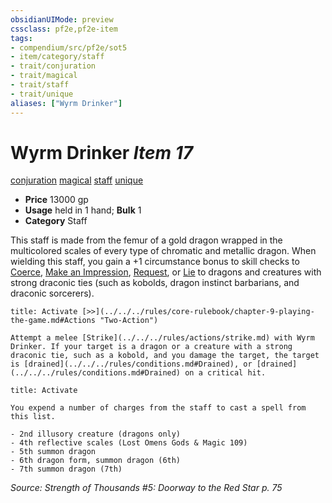 ```yaml
---
obsidianUIMode: preview
cssclass: pf2e,pf2e-item
tags:
- compendium/src/pf2e/sot5
- item/category/staff
- trait/conjuration
- trait/magical
- trait/staff
- trait/unique
aliases: ["Wyrm Drinker"]
---
```

# Wyrm Drinker *Item 17*  
[conjuration](../../../rules/traits/conjuration.md)  [magical](../../../rules/traits/magical.md)  [staff](../../../rules/traits/staff.md)  [unique](../../../rules/traits/unique.md)  

- **Price** 13000 gp
- **Usage** held in 1 hand; **Bulk** 1
- **Category** Staff

This staff is made from the femur of a gold dragon wrapped in the multicolored scales of every type of chromatic and metallic dragon. When wielding this staff, you gain a +1 circumstance bonus to skill checks to [Coerce](../../../rules/actions/coerce.md), [Make an Impression](../../../rules/actions/make-an-impression.md), [Request](../../../rules/actions/request.md), or [Lie](../../../rules/actions/lie.md) to dragons and creatures with strong draconic ties (such as kobolds, dragon instinct barbarians, and draconic sorcerers).

```ad-embed-ability
title: Activate [>>](../../../rules/core-rulebook/chapter-9-playing-the-game.md#Actions "Two-Action")

Attempt a melee [Strike](../../../rules/actions/strike.md) with Wyrm Drinker. If your target is a dragon or a creature with a strong draconic tie, such as a kobold, and you damage the target, the target is [drained](../../../rules/conditions.md#Drained), or [drained](../../../rules/conditions.md#Drained) on a critical hit.
```

```ad-embed-ability
title: Activate

You expend a number of charges from the staff to cast a spell from this list.

- 2nd illusory creature (dragons only)
- 4th reflective scales (Lost Omens Gods & Magic 109)
- 5th summon dragon
- 6th dragon form, summon dragon (6th)
- 7th summon dragon (7th)
```

*Source: Strength of Thousands #5: Doorway to the Red Star p. 75*
